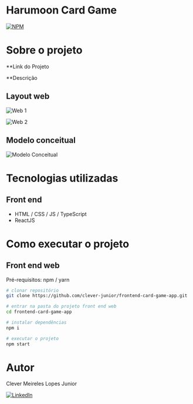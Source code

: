# Harumoon Card Game 

[![NPM](https://img.shields.io/npm/l/react)](https://github.com/clever-junior/frontend-card-game-app/blob/main/LICENCE) 

# Sobre o projeto

**Link do Projeto

**Descrição

## Layout web
![Web 1]()

![Web 2]()

## Modelo conceitual
![Modelo Conceitual]()

# Tecnologias utilizadas

## Front end
- HTML / CSS / JS / TypeScript
- ReactJS

# Como executar o projeto

## Front end web
Pré-requisitos: npm / yarn

```bash
# clonar repositório
git clone https://github.com/clever-junior/frontend-card-game-app.git

# entrar na pasta do projeto front end web
cd frontend-card-game-app

# instalar dependências
npm i 

# executar o projeto
npm start 
```

# Autor

Clever Meireles Lopes Junior

<a href="https://www.linkedin.com/in/clever-lopes/"><img alt="LinkedIn" src="https://img.shields.io/badge/LinkedIn-0077B5?style=for-the-badge&logo=linkedin&logoColor=white" /></a>

